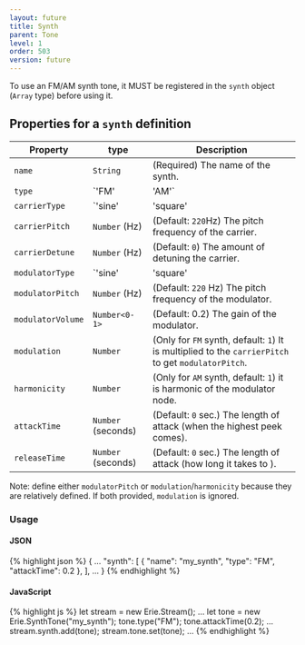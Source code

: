 ```yaml
---
layout: future
title: Synth
parent: Tone
level: 1
order: 503
version: future
---
```


To use an FM/AM synth tone, it MUST be registered in the `synth` object (`Array` type) before using it.

## Properties for a `synth` definition

| Property | type | Description |
| -------- | ---- | ----------- |
| `name` | `String` | (Required) The name of the synth. |
| `type` | `'FM'|'AM'` | (Default: `'FM'`) The type of the synth. |
| `carrierType` | `'sine'|'square'|'sawtooth'|'triangle'` (Hz) | (Default: `'sine'`) The wave form type of the carrier. |
| `carrierPitch` | `Number` (Hz) | (Default: `220`Hz) The pitch frequency of the carrier. |
| `carrierDetune` | `Number` (Hz) | (Default: `0`) The amount of detuning the carrier. |
| `modulatorType` | `'sine'|'square'|'sawtooth'|'triangle'` (Hz) | (Default: `'sine'`) The wave form type of the modulator. |
| `modulatorPitch` | `Number` (Hz) | (Default: `220` Hz) The pitch frequency of the modulator. |
| `modulatorVolume` | `Number<0-1>` | (Default: 0.2) The gain of the modulator. |
| `modulation` | `Number` | (Only for `FM` synth, default: `1`) It is multiplied to the `carrierPitch` to get `modulatorPitch`. |
| `harmonicity` | `Number` | (Only for `AM` synth, default: `1`) it is harmonic of the modulator node. |
| `attackTime` | `Number` (seconds) | (Default: `0` sec.) The length of attack (when the highest peek comes). |
| `releaseTime` | `Number` (seconds) | (Default: `0` sec.) The length of attack (how long it takes to ). |

Note: define either `modulatorPitch` or `modulation`/`harmonicity` because they are relatively defined.
If both provided, `modulation` is ignored.

### Usage

<code-groups>
<code-group>
<h4>JSON</h4>
{% highlight json %}
{
  ...
  "synth": [
    {
      "name": "my_synth",
      "type": "FM",
      "attackTime": 0.2
    },
  ],
  ...
}
{% endhighlight %}
</code-group>
<code-group>
<h4>JavaScript</h4>
{% highlight js %}
let stream = new Erie.Stream();
...
let tone = new Erie.SynthTone("my_synth");
tone.type("FM");
tone.attackTime(0.2);
...
stream.synth.add(tone);
stream.tone.set(tone);
...
{% endhighlight %}
</code-group>
</code-groups>
